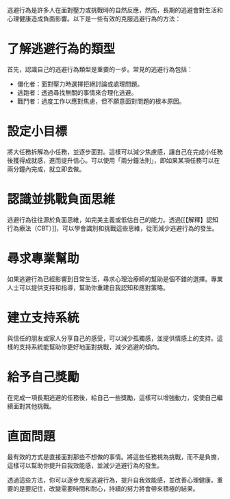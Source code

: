 
逃避行為是許多人在面對壓力或挑戰時的自然反應，然而，長期的逃避會對生活和心理健康造成負面影響。以下是一些有效的克服逃避行為的方法：

# 了解逃避行為的類型
首先，認識自己的逃避行為類型是重要的一步。常見的逃避行為包括：
 * 僵化者：面對壓力時選擇拒絕討論或處理問題。
 * 逃跑者：透過尋找無關的事情來合理化逃避。
 * 戰鬥者：過度工作以應對焦慮，但不願意面對問題的根本原因。
# 設定小目標
將大任務拆解為小任務，並逐步面對。這樣可以減少焦慮感，讓自己在完成小任務後獲得成就感，進而提升信心。可以使用「兩分鐘法則」，即如果某項任務可以在兩分鐘內完成，就立即去做。
#  認識並挑戰負面思維
逃避行為往往源於負面思維，如完美主義或低估自己的能力。透過[[【解釋】認知行為療法（CBT）]]，可以學會識別和挑戰這些思維，從而減少逃避行為的發生。
# 尋求專業幫助
如果逃避行為已經影響到日常生活，尋求心理治療師的幫助是個不錯的選擇。專業人士可以提供支持和指導，幫助你重建自我認知和應對策略。
# 建立支持系統
與信任的朋友或家人分享自己的感受，可以減少孤獨感，並提供情感上的支持。這樣的支持系統能幫助你更好地面對挑戰，減少逃避的傾向。
# 給予自己獎勵
在完成一項長期逃避的任務後，給自己一些獎勵，這樣可以增強動力，促使自己繼續面對其他挑戰。
# 直面問題
最有效的方式是直接面對那些不想做的事情。將這些任務視為挑戰，而不是負擔，這樣可以幫助你提升自我效能感，並減少逃避行為的發生。

透過這些方法，你可以逐步克服逃避行為，提升自我效能感，並改善心理健康。重要的是要記住，改變需要時間和耐心，持續的努力將會帶來積極的結果。